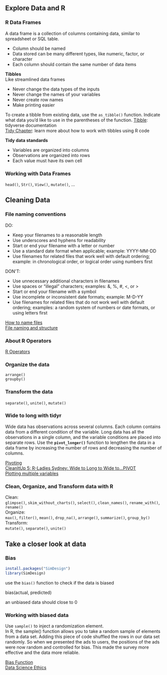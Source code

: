 ## Explore Data and R
### R Data Frames
A data frame is a collection of columns containing data, similar to spreadsheet or SQL table.
- Column should be named
- Data stored can be many different types, like numeric, factor, or character
- Each column should contain the same number of data items


**Tibbles**  
Like streamlined data frames
- Never change the data types of the inputs
- Never change the names of your variables
- Never create row names
- Make printing easier

To create a tibble from existing data, use the `as_tibble()` function. Indicate what data you’d like to use in the parentheses of the function.
[Tibble](https://tibble.tidyverse.org/): tidyverse documentation  
[Tidy Chapter](https://rstudio-education.github.io/tidyverse-cookbook/tidy.html#): learn more about how to work with tibbles using R code

**Tidy data standards**  
- Variables are organized into columns
- Observations are organized into rows
-  Each value must have its own cell

### Working with Data Frames
`head()`, `Str()`, `View()`, `mutate()`, ...

## Cleaning Data
### File naming conventions
DO:
- Keep your filenames to a reasonable length
- Use underscores and hyphens for readability
- Start or end your filename with a letter or number
- Use a standard date format when applicable; example: YYYY-MM-DD
- Use filenames for related files that work well with default ordering; example: in chronological order, or logical order using numbers first

DON'T:
- Use unnecessary additional characters in filenames
- Use spaces or “illegal” characters; examples: &, %, #, <, or >
- Start or end your filename with a symbol
- Use incomplete or inconsistent date formats; example: M-D-YY
- Use filenames for related files that do not work well with default ordering; examples: a random system of numbers or date formats, or using letters first

[How to name files](https://speakerdeck.com/jennybc/how-to-name-files)  
[File naming and structure](https://www.tikar.or.id/?q=node/205)

### About R Operators
[R Operators](https://r-coder.com/operators-r/#Assignment_operators_in_R)

### Organize the data
`arrange()`  
`groupby()`  
### Transform the data
`separate()`, `unite()`, `mutate()`
### Wide to long with tidyr
Wide data has observations across several columns. Each column contains data from a different condition of the variable.
Long data has all the observations in a single column, and the variable conditions are placed into separate rows. 
Use the **`pivot_longer()`** function to lengthen the data in a data frame by increasing the number of rows and decreasing the number of columns.

[Pivoting](https://tidyr.tidyverse.org/articles/pivot.html)  
[CleanItUp 5: R-Ladies Sydney: Wide to Long to Wide to…PIVOT](https://rladiessydney.org/courses/ryouwithme/02-cleanitup-5/)  
[Plotting multiple variables](https://scc.ms.unimelb.edu.au/resources/tips-for-using-r/r-scripts)
### Clean, Organize, and Transform data with R
Clean:   
`glimpse()`, `skim_without_charts()`, `select()`, `clean_names()`, `rename_with()`, `rename()`   
Organize:   
`max()`, `filter()`, `mean()`, `drop_na()`, `arrange()`, `summarize()`, `group_by()`  
Transform:   
`mutate()`, `separate()`, `unite()`
## Take a closer look at data
### Bias
```R
install.packages("SimDesign")
library(SimDesign)
```
use the `bias()` function to check if the data is biased

bias(actual, predicted)

an unbiased data should close to 0
### Working with biased data
Use `sample()` to inject a randomization element.  
In R, the sample() function allows you to take a random sample of elements from a data set. Adding this piece of code shuffled the rows in our data set randomly. So when we presented the ads to users, the positions of the ads were now random and controlled for bias. This made the survey more effective and the data more reliable.

[Bias Function](https://www.rdocumentation.org/packages/SimDesign/versions/2.2/topics/bias)  
[Data Science Ethics](https://datasciencebox.org/02-ethics.html)
